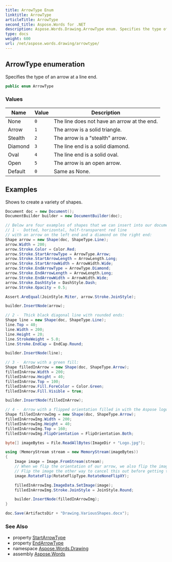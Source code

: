 ```yaml
---
title: ArrowType Enum
linktitle: ArrowType
articleTitle: ArrowType
second_title: Aspose.Words for .NET
description: Aspose.Words.Drawing.ArrowType enum. Specifies the type of an arrow at a line end in C#.
type: docs
weight: 600
url: /net/aspose.words.drawing/arrowtype/
---
```

## ArrowType enumeration

Specifies the type of an arrow at a line end.

```csharp
public enum ArrowType
```

### Values

| Name | Value | Description |
| --- | --- | --- |
| None | `0` | The line does not have an arrow at the end. |
| Arrow | `1` | The arrow is a solid triangle. |
| Stealth | `2` | The arrow is a "stealth" arrow. |
| Diamond | `3` | The line end is a solid diamond. |
| Oval | `4` | The line end is a solid oval. |
| Open | `5` | The arrow is an open arrow. |
| Default | `0` | Same as None. |

## Examples

Shows to create a variety of shapes.

```csharp
Document doc = new Document();
DocumentBuilder builder = new DocumentBuilder(doc);

// Below are four examples of shapes that we can insert into our documents.
// 1 -  Dotted, horizontal, half-transparent red line
// with an arrow on the left end and a diamond on the right end:
Shape arrow = new Shape(doc, ShapeType.Line);
arrow.Width = 200;
arrow.Stroke.Color = Color.Red;
arrow.Stroke.StartArrowType = ArrowType.Arrow;
arrow.Stroke.StartArrowLength = ArrowLength.Long;
arrow.Stroke.StartArrowWidth = ArrowWidth.Wide;
arrow.Stroke.EndArrowType = ArrowType.Diamond;
arrow.Stroke.EndArrowLength = ArrowLength.Long;
arrow.Stroke.EndArrowWidth = ArrowWidth.Wide;
arrow.Stroke.DashStyle = DashStyle.Dash;
arrow.Stroke.Opacity = 0.5;

Assert.AreEqual(JoinStyle.Miter, arrow.Stroke.JoinStyle);

builder.InsertNode(arrow);

// 2 -  Thick black diagonal line with rounded ends:
Shape line = new Shape(doc, ShapeType.Line);
line.Top = 40;
line.Width = 200;
line.Height = 20;
line.StrokeWeight = 5.0;
line.Stroke.EndCap = EndCap.Round;

builder.InsertNode(line);

// 3 -  Arrow with a green fill:
Shape filledInArrow = new Shape(doc, ShapeType.Arrow);
filledInArrow.Width = 200;
filledInArrow.Height = 40;
filledInArrow.Top = 100;
filledInArrow.Fill.ForeColor = Color.Green;
filledInArrow.Fill.Visible = true;

builder.InsertNode(filledInArrow);

// 4 -  Arrow with a flipped orientation filled in with the Aspose logo:
Shape filledInArrowImg = new Shape(doc, ShapeType.Arrow);
filledInArrowImg.Width = 200;
filledInArrowImg.Height = 40;
filledInArrowImg.Top = 160;
filledInArrowImg.FlipOrientation = FlipOrientation.Both;

byte[] imageBytes = File.ReadAllBytes(ImageDir + "Logo.jpg");

using (MemoryStream stream = new MemoryStream(imageBytes))
{
    Image image = Image.FromStream(stream);
    // When we flip the orientation of our arrow, we also flip the image that the arrow contains.
    // Flip the image the other way to cancel this out before getting the shape to display it.
    image.RotateFlip(RotateFlipType.RotateNoneFlipXY);

    filledInArrowImg.ImageData.SetImage(image);
    filledInArrowImg.Stroke.JoinStyle = JoinStyle.Round;

    builder.InsertNode(filledInArrowImg);
}

doc.Save(ArtifactsDir + "Drawing.VariousShapes.docx");
```

### See Also

* property [StartArrowType](../stroke/startarrowtype/)
* property [EndArrowType](../stroke/endarrowtype/)
* namespace [Aspose.Words.Drawing](../../aspose.words.drawing/)
* assembly [Aspose.Words](../../)
